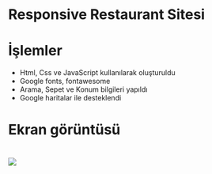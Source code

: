 # Responsive Restaurant Sitesi

# İşlemler

- Html, Css ve JavaScript kullanılarak oluşturuldu
- Google fonts, fontawesome
- Arama, Sepet ve Konum bilgileri yapıldı
- Google haritalar ile desteklendi

# Ekran görüntüsü

# ![](bes.gif)
